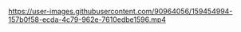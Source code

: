 

https://user-images.githubusercontent.com/90964056/159454994-157b0f58-ecda-4c79-962e-7610edbe1596.mp4


